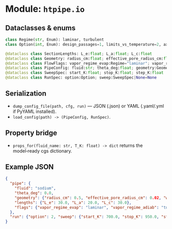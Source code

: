 # Module: `htpipe.io`

## Dataclasses & enums
```python
class Regime(str, Enum): laminar, turbulent
class Option(int, Enum): design_passages=1, limits_vs_temperature=2, axial_profiles=3, design_dimension=4

@dataclass class SectionLengths: L_e:float; L_a:float; L_c:float
@dataclass class Geometry: radius_cm:float; effective_pore_radius_cm:float=0.0; wavelength_cm:float|None=None; passages:int=1
@dataclass class FlowFlags: vapor_regime_evap:Regime="laminar"; vapor_regime_adiab:Regime="laminar"; vapor_regime_cond:Regime="laminar"
@dataclass class PipeConfig: fluid:str; theta_deg:float; geometry:Geometry; lengths:SectionLengths; flags:FlowFlags
@dataclass class SweepSpec: start_K:float; stop_K:float; step_K:float
@dataclass class RunSpec: option:Option; sweep:SweepSpec|None=None
```

## Serialization
- `dump_config_file(path, cfg, run)` — JSON (.json) or YAML (.yaml/.yml if PyYAML installed).
- `load_config(path) -> (PipeConfig, RunSpec)`.

## Property bridge
- `props_for(fluid_name: str, T_K: float) -> dict` returns the model‑ready cgs dictionary.

## Example JSON
```json
{
  "pipe": {
    "fluid": "sodium",
    "theta_deg": 0.0,
    "geometry": {"radius_cm": 0.5, "effective_pore_radius_cm": 0.02, "wavelength_cm": 0.05, "passages": 6},
    "lengths": {"L_e": 30.0, "L_a": 20.0, "L_c": 30.0},
    "flags": {"vapor_regime_evap": "laminar", "vapor_regime_adiab": "turbulent", "vapor_regime_cond": "laminar"}
  },
  "run": {"option": 2, "sweep": {"start_K": 700.0, "stop_K": 950.0, "step_K": 25.0}}
}
```
